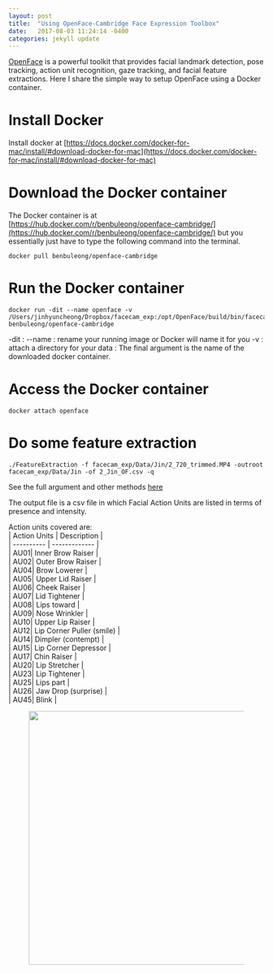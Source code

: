 ```yaml
---
layout: post
title:  "Using OpenFace-Cambridge Face Expression Toolbox"
date:   2017-08-03 11:24:14 -0400
categories: jekyll update
---
```

[OpenFace](https://github.com/TadasBaltrusaitis/OpenFace) is a powerful toolkit that provides facial landmark detection, pose tracking, action unit recognition, gaze tracking, and facial feature extractions. Here I share the simple way to setup OpenFace using a Docker container. 

# Install Docker 
Install docker at [https://docs.docker.com/docker-for-mac/install/#download-docker-for-mac](https://docs.docker.com/docker-for-mac/install/#download-docker-for-mac)

# Download the Docker container 
The Docker container is at [https://hub.docker.com/r/benbuleong/openface-cambridge/](https://hub.docker.com/r/benbuleong/openface-cambridge/) but you essentially just have to type the following command into the terminal.
```
docker pull benbuleong/openface-cambridge
```


# Run the Docker container
```
docker run -dit --name openface -v /Users/jinhyuncheong/Dropbox/facecam_exp:/opt/OpenFace/build/bin/facecam_exp benbuleong/openface-cambridge

```
-dit : 
--name : rename your running image or Docker will name it for you
-v : attach a directory for your data <Your Path>:<Docker Path>
The final argument is the name of the downloaded docker container. 


# Access the Docker container
```
docker attach openface
```

# Do some feature extraction 
```
./FeatureExtraction -f facecam_exp/Data/Jin/2_720_trimmed.MP4 -outroot facecam_exp/Data/Jin -of 2_Jin_OF.csv -q
```
See the full argument and other methods [here](https://github.com/TadasBaltrusaitis/OpenFace/wiki/Command-line-arguments)

The output file is a csv file in which Facial Action Units are listed in terms of presence and intensity. 

Action units covered are:   
| Action Units | Description |  
| ---------- | ------------- |  
| AU01| Inner Brow Raiser |  
| AU02| Outer Brow Raiser |  
| AU04| Brow Lowerer |   
| AU05| Upper Lid Raiser |  
| AU06| Cheek Raiser |  
| AU07| Lid Tightener |  
| AU08| Lips toward |  
| AU09| Nose Wrinkler |  
| AU10| Upper Lip Raiser |  
| AU12| Lip Corner Puller (smile) |  
| AU14| Dimpler (contempt) |  
| AU15| Lip Corner Depressor |  
| AU17| Chin Raiser |  
| AU20| Lip Stretcher |  
| AU23| Lip Tightener |  
| AU25| Lips part |  
| AU26| Jaw Drop (surprise) |  
| AU45| Blink |  

<figure>
  <img src="http://what-when-how.com/wp-content/uploads/2012/06/tmp7527313.png
" width="500">
</figure>




